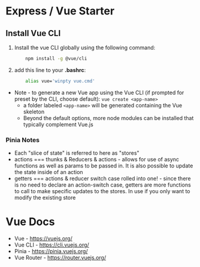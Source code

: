 # Express / Vue Starter #

## Install Vue CLI ##
1. Install the vue CLI globally using the following command:

    ```bash
        npm install -g @vue/cli
    ```

2. add this line to your **.bashrc**:

    ```bash
        alias vue='winpty vue.cmd'
    ```

- Note - to generate a new Vue app using the Vue CLI (if prompted
for preset by the CLI, choose default): `vue create <app-name>`
    - a folder labeled `<app-name>` will be generated containing the Vue skeleton
    - Beyond the default options, more node modules can be installed that typically complement Vue.js



### Pinia Notes ###
- Each "slice of state" is referred to here as "stores"
- actions === thunks & Reducers & actions - allows for use of async functions as well as params to be passed in. It is also possible to update the state inside of an action
- getters === actions & reducer switch case rolled into one! - since there is no need to declare an action-switch case, getters are more functions to call to make specific updates to the stores. In use if you only want to modify the existing store


# Vue Docs #
- Vue - https://vuejs.org/
- Vue CLI - https://cli.vuejs.org/
- Pinia - https://pinia.vuejs.org/
- Vue Router - https://router.vuejs.org/
